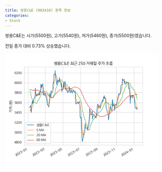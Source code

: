 ```yaml
---
title: 쌍용C&E (003410) 종목 정보
categories:
- Stock
---
```


쌍용C&E는 시가(5500원), 고가(5540원), 저가(5460원), 종가(5500원)였습니다.

전일 종가 대비 0.73% 상승했습니다.

<!-- more -->

![003410](/assets/images/stock/003410.png)